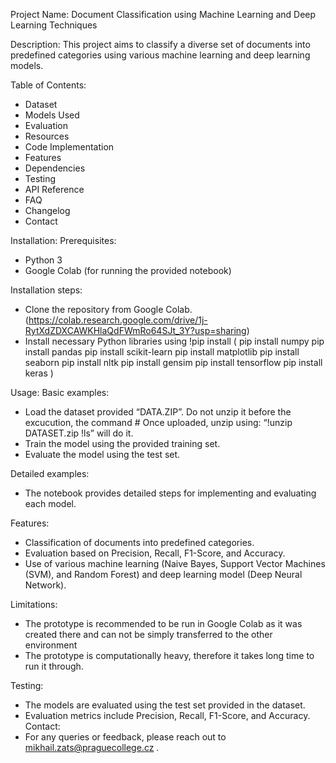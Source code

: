 Project Name:
Document Classification using Machine Learning and Deep Learning Techniques

Description:
This project aims to classify a diverse set of documents into predefined categories using various machine learning and deep learning models.

Table of Contents:
* Dataset
* Models Used
* Evaluation
* Resources
* Code Implementation
* Features
* Dependencies
* Testing
* API Reference
* FAQ
* Changelog
* Contact

Installation:
Prerequisites:
* Python 3
* Google Colab (for running the provided notebook)

Installation steps:
* Clone the repository from Google Colab. (https://colab.research.google.com/drive/1j-RytXdZDXCAWKHlaQdFWmRo64SJt_3Y?usp=sharing)
* Install necessary Python libraries using !pip install 
(
pip install numpy
pip install pandas
pip install scikit-learn
pip install matplotlib
pip install seaborn
pip install nltk
pip install gensim
pip install tensorflow
pip install keras
)

Usage:
Basic examples:
* Load the dataset provided “DATA.ZIP”. Do not unzip it before the excucution, the command # Once uploaded, unzip using: “!unzip DATASET.zip !ls” will do it.
* Train the model using the provided training set.
* Evaluate the model using the test set.

Detailed examples:
* The notebook provides detailed steps for implementing and evaluating each model.

Features:
* Classification of documents into predefined categories.
* Evaluation based on Precision, Recall, F1-Score, and Accuracy.
* Use of various machine learning (Naive Bayes, Support Vector Machines (SVM), and Random Forest) and deep learning model (Deep Neural Network).

Limitations:
* The prototype is recommended to be run in Google Colab as it was created there and can not be simply transferred to the other environment 
* The prototype is computationally heavy, therefore it takes long time to run it through. 

Testing:
* The models are evaluated using the test set provided in the dataset.
* Evaluation metrics include Precision, Recall, F1-Score, and Accuracy.
Contact:
* For any queries or feedback, please reach out to mikhail.zats@praguecollege.cz . 

